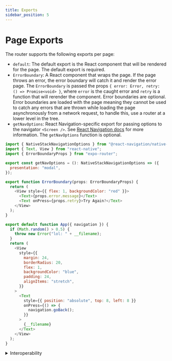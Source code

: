 ```yaml
---
title: Exports
sidebar_position: 5
---
```


# Page Exports

The router supports the following exports per page:

- `default`: The default export is the React component that will be rendered for the page. The default export is required.
- `ErrorBoundary`: A React component that wraps the page. If the page throws an error, the error boundary will catch it and render the error page. The `ErrorBoundary` is passed the props `{ error: Error, retry: () => Promise<void> }`, where `error` is the caught error and `retry` is a function that will rerender the component. Error boundaries are optional. Error boundaries are loaded with the page meaning they cannot be used to catch any errors that are thrown while loading the page asynchronously from a network request, to handle this, use a router at a lower level in the tree.
- `getNavOptions`: React Navigation-specific export for passing options to the navigator `<Screen />`. See [React Navigation docs](https://reactnavigation.org/docs/screen-options-resolution/#passing-options-to-a-screen) for more information. The `getNavOptions` function is optional.

```js title=app/index.tsx
import { NativeStackNavigationOptions } from "@react-navigation/native-stack";
import { Text, View } from "react-native";
import { ErrorBoundaryProps } from "expo-router";

export const getNavOptions = (): NativeStackNavigationOptions => ({
  presentation: "modal",
});

export function ErrorBoundary(props: ErrorBoundaryProps) {
  return (
    <View style={{ flex: 1, backgroundColor: "red" }}>
      <Text>{props.error.message}</Text>
      <Text onPress={props.retry}>Try Again?</Text>
    </View>
  );
}

export default function App({ navigation }) {
  if (Math.random() > 0.5) {
    throw new Error("lol: " + __filename);
  }
  return (
    <View
      style={{
        margin: 24,
        borderRadius: 20,
        flex: 1,
        backgroundColor: "blue",
        padding: 24,
        alignItems: "stretch",
      }}
    >
      <Text
        style={{ position: "absolute", top: 8, left: 8 }}
        onPress={() => {
          navigation.goBack();
        }}
      >
        {__filename}
      </Text>
    </View>
  );
}
```

<details>
  <summary>Interoperability</summary>

The exports convention is somewhat similar to [Redwood cells](https://redwoodjs.com/docs/cells) and data loading in [Remix](https://remix.run/docs/en/v1/api/conventions#data-loading), Next.js, etc.

</details>
